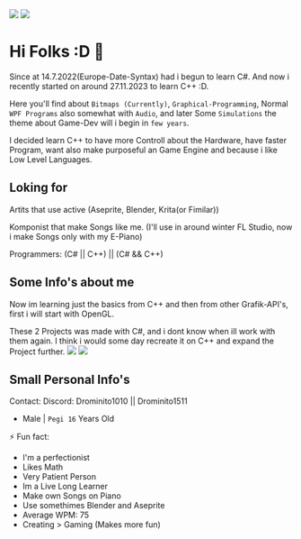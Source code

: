 <img align="top" src="https://github-readme-stats.vercel.app/api/top-langs/?username=Drominito&layout=compact"/>
<img  src="https://github-readme-stats.vercel.app/api?username=Drominito&show_icons=true&theme=transparent"/>


# Hi Folks :D 👋

Since at 14.7.2022(Europe-Date-Syntax) had i begun to learn C#.
And now i recently started on around 27.11.2023 to learn C++ :D.

Here you'll find about `Bitmaps (Currently)`, `Graphical-Programming`, Normal `WPF Programs` also somewhat with `Audio`, and later Some `Simulations` the theme about Game-Dev will i begin in `few years`.

I decided learn C++ to have more Controll about the Hardware, have faster Program, want also make purposeful an Game Engine and because i like Low Level Languages.


## Loking for

Artits that use active (Aseprite, Blender, Krita(or Fimilar))

Komponist that make Songs like me. (I'll use in around winter FL Studio, now i make Songs only with my E-Piano)

Programmers: (C# || C++) || (C# && C++)

## Some Info's about me

Now im learning just the basics from C++ and then from other Grafik-API's, first i will start with OpenGL.


These 2 Projects was made with C#, and i dont know when ill work with them again.
I think i would some day recreate it on C++ and expand the Project further.
[![](https://github-readme-stats.vercel.app/api/pin/?username=Drominito&repo=BetterPaint)](https://github.com/Drominito/BetterPaint)
[![](https://github-readme-stats.vercel.app/api/pin/?username=Drominito&repo=Upscale-Pixels)](https://github.com/Drominito/Upscale-Pixels)




## Small Personal Info's


Contact: Discord: Drominito1010 || Drominito1511

* Male | `Pegi 16` Years Old

⚡ Fun fact:

* I'm a perfectionist
* Likes Math
* Very Patient Person
* Im a Live Long Learner
* Make own Songs on Piano
* Use somethimes Blender and Aseprite
* Average WPM: 75
* Creating > Gaming (Makes more fun)
